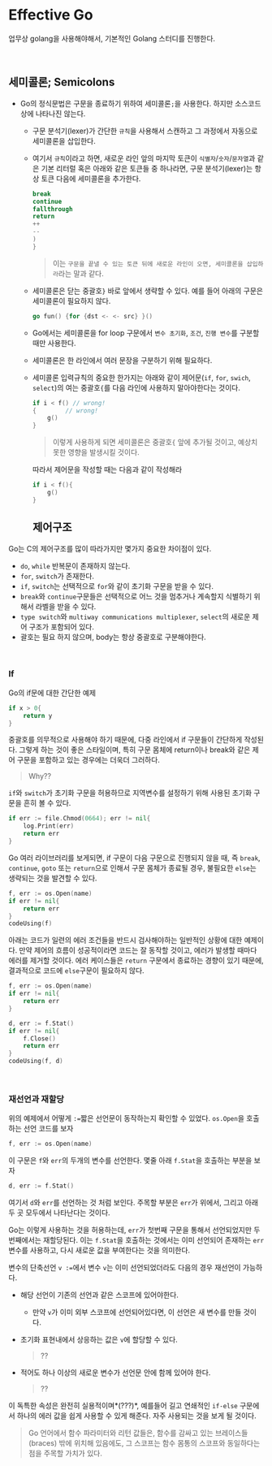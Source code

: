 # Effective Go

업무상 golang을 사용해야해서, 기본적인 Golang 스터디를 진행한다.

​    

## 세미콜론; Semicolons

- Go의 정식문법은 구문을 종료하기 위하여 세미콜론`;`을 사용한다. 하지만 소스코드상에 나타나진 않는다.

  - 구문 분석기(lexer)가 간단한 `규칙`을 사용해서 스캔하고 그 과정에서 자동으로 세미콜론을 삽입한다.

  - 여기서 `규칙`이라고 하면, 새로운 라인 앞의 마지막 토큰이 `식별자`/`숫자`/`문자열`과 같은 기본 리터럴 혹은 아래와 같은 토큰들 중 하나라면, 구문 분석기(lexer)는 항상 토큰 다음에 세미콜론을 추가한다.

    ```go
    break
    continue
    fallthrough
    return
    ++
    --
    )
    }
    ```

    > 이는 `구문을 끝낼 수 있는 토큰 뒤에 새로운 라인이 오면, 세미콜론을 삽입하라`라는 말과 같다.

  - 세미콜론은 닫는 중괄호`}` 바로 앞에서 생략할 수 있다. 예를 들어 아래의 구문은 세미콜론이 필요하지 않다.

    ```go
    go fun() {for {dst <- <- src} }()
    ```

  - Go에서는 세미콜론을 for loop 구문에서 `변수 초기화`, `조건`, `진행 변수`를 구분할 때만 사용한다.

  - 세미콜론은 한 라인에서 여러 문장을 구분하기 위해 필요하다.

  - 세미콜론 입력규칙의 중요한 한가지는 아래와 같이 제어문(`if`, `for`, `swich`, `select`)의 여는 중괄호`{`를 다음 라인에 사용하지 말아야한다는 것이다.

    ```go
    if i < f() // wrong!
    {        // wrong!
        g()
    }
    ```

    > 이렇게 사용하게 되면 세미콜론은 중괄호`{` 앞에 추가될 것이고, 예상치 못한 영향을 발생시킬 것이다.

    따라서 제어문을 작성할 때는 다음과 같이 작성해라

    ```go
    if i < f(){
        g()
    }
    ```


    ## 제어구조

Go는 C의 제어구조를 많이 따라가지만 몇가지 중요한 차이점이 있다.

- `do`, `while` 반복문이 존재하지 않는다.
- `for`, `switch`가 존재한다.
- `if`, `switch`는 선택적으로 `for`와 같이 초기화 구문을 받을 수 있다.
- `break`와 `continue`구문들은 선택적으로 어느 것을 멈추거나 계속할지 식별하기 위해서 라벨을 받을 수 있다.
- `type switch`와 `multiway communications multiplexer`, `select`의 새로운 제어 구조가 포함되어 있다.
- 괄호는 필요 하지 않으며, body는 항상 중괄호로 구분해야한다.

​    

### If

Go의 if문에 대한 간단한 예제

```go
if x > 0{
    return y
}
```



중괄호를 의무적으로 사용해야 하기 때문에, 다중 라인에서 if 구문들이 간단하게 작성된다. 그렇게 하는 것이 좋은 스타일이며, 특히 구문 몸체에 return이나 break와 같은 제어 구문을 포함하고 있는 경우에는 더욱더 그러하다.

> Why??



`if`와 `switch`가 초기화 구문을 허용하므로 지역변수를 설정하기 위해 사용된 초기화 구문을 흔히 볼 수 있다.

```go
if err := file.Chmod(0664); err != nil{
    log.Print(err)
    return err
}
```



Go 여러 라이브러리를 보게되면, if 구문이 다음 구문으로 진행되지 않을 때, 즉 `break`, `continue`, `goto` 또는 `return`으로 인해서 구문 몸체가 종료될 경우, 불필요한 `else`는 생략되는 것을 발견할 수 있다.

```go
f, err := os.Open(name)
if err != nil{
    return err
}
codeUsing(f)
```



아래는 코드가 일련의 에러 조건들을 반드시 검사해야하는 일반적인 상황에 대한 예제이다. 만약 제어의 흐름이 성공적이라면 코드는 잘 동작할 것이고, 에러가 발생할 때마다 에러를 제거할 것이다. 에러 케이스들은 `return` 구문에서 종료하는 경향이 있기 때문에, 결과적으로 코드에 `else`구문이 필요하지 않다.

```go
f, err := os.Open(name)
if err != nil{
    return err
}

d, err := f.Stat()
if err != nil{
    f.Close()
    return err
}
codeUsing(f, d)
```

​    

### 재선언과 재할당

위의 예제에서 어떻게 `:=`짧은 선언문이 동작하는지 확인할 수 있었다. `os.Open`을 호출하는 선언 코드를 보자

```go
f, err := os.Open(name)
```

이 구문은 `f`와 `err`의 두개의 변수를 선언한다. 몇줄 아래 `f.Stat`을 호출하는 부분을 보자



```go
d, err := f.Stat()
```

여기서 `d`와 `err`를 선언하는 것 처럼 보인다. 주목할 부분은 `err`가 위에서, 그리고 아래 두 곳 모두에서 나타난다는 것이다. 



Go는 이렇게 사용하는 것을 허용하는데, `err`가 첫번째 구문을 통해서 선언되었지만 두번째에서는 재할당된다. 이는 `f.Stat`을 호출하는 것에서는 이미 선언되어 존재하는 `err`변수를 사용하고, 다시 새로운 값을 부여한다는 것을 의미한다.



변수의 단축선언 `v :=`에서 변수 `v`는 이미 선언되었더라도 다음의 경우 재선언이 가능하다.

- 해당 선언이 기존의 선언과 같은 스코프에 있어야한다.

  - 만약 `v`가 이미 외부 스코프에 선언되어있다면, 이 선언은 새 변수를 만들 것이다.

- 초기화 표현내에서 상응하는 값은 `v`에 할당할 수 있다.

  > ??

- 적어도 하나 이상의 새로운 변수가 선언문 안에 함께 있어야 한다.

  > ??



이 독특한 속성은 완전히 실용적이며*(???)*, 예를들어 길고 연쇄적인 `if-else` 구문에서 하나의 에러 값을 쉽게 사용할 수 있게 해준다. 자주 사용되는 것을 보게 될 것이다.



> Go 언어에서 함수 파라미터와 리턴 값들은, 함수를 감싸고 있는 브레이스들(braces) 밖에 위치해 있음에도, 그 스코프는 함수 몸통의 스코프와 동일하다는 점을 주목할 가치가 있다.



